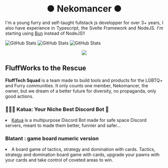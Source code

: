 <h1 align="center">● Nekomancer ● </h1>

<p align="justify">I'm a young furry and self-taught fullstack js developper for over 3+ years, I also have experience in Typescript, the Svelte Framework and NodeJS. I'm starting using <a href="https://bun.sh/">Bun</a> instead of NodeJS!!</p>

![GitHub Stats](https://github-readme-streak-stats.herokuapp.com/?user=nekomancer0&theme=default&hide_border=true) ![GitHub Stats](https://github-readme-stats.vercel.app/api?username=nekomancer0&theme=default&show_icons=true&hide_border=true&count_private=true)
![GitHub Stats](https://github-readme-stats.vercel.app/api/top-langs/?username=nekomancer0&theme=default&show_icons=true&hide_border=true&layout=compact)

<p align="center">
  <a href="https://skillicons.dev">
    <img src="https://skillicons.dev/icons?i=svelte,nodejs,figma,discord,discordjs,github,js,ts,npm,sass,vscode&theme=dark" />
  </a>
</p>

<h2>FluffWorks to the Rescue</h2>
<b>FluffTech Squad</b> is a team made to build tools and products for the LGBTQ+ and Furry communities. It only counts one member, Nekomancer, the owner, but we dream of a better future for diversity, no propaganda, only good actions.

 <h3>🐾🏳️‍🌈 Katua: Your Niche Best Discord Bot 🤖</h3>
<li><a href="https://github.com/nekomancer0/Katua">Katua</a> is a multipurpose Discord Bot made for safe space Discord servers, meant to made them better, funnier and safer...</li>
 
<h3>Blatant : game board numeric version</h3>
<li>A board game of tactics, strategy and domination with cards. Tactics, strategy and domination board game with cards, upgrade your pawns with your cards and take control of coveted areas to win.</li>
